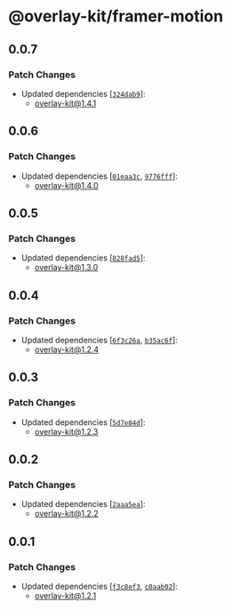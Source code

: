 # @overlay-kit/framer-motion

## 0.0.7

### Patch Changes

- Updated dependencies [[`324dab9`](https://github.com/toss/overlay-kit/commit/324dab92b9bdda007930a4f4e731257b053e5156)]:
  - overlay-kit@1.4.1

## 0.0.6

### Patch Changes

- Updated dependencies [[`01eaa3c`](https://github.com/toss/overlay-kit/commit/01eaa3c41e367224852cad56bc0214f1bf05ff77), [`9776fff`](https://github.com/toss/overlay-kit/commit/9776fff2bccc683afb9dfdfa7ad0b568cd902b7d)]:
  - overlay-kit@1.4.0

## 0.0.5

### Patch Changes

- Updated dependencies [[`828fad5`](https://github.com/toss/overlay-kit/commit/828fad59172a96ca0fecb3a027792db96d942ebe)]:
  - overlay-kit@1.3.0

## 0.0.4

### Patch Changes

- Updated dependencies [[`6f3c26a`](https://github.com/toss/overlay-kit/commit/6f3c26aef21ab639dcaa0c3134299f87de1c01ff), [`b35ac6f`](https://github.com/toss/overlay-kit/commit/b35ac6fdd14e9438a922b9c29c06753da312bc3e)]:
  - overlay-kit@1.2.4

## 0.0.3

### Patch Changes

- Updated dependencies [[`5d7e84d`](https://github.com/toss/overlay-kit/commit/5d7e84d3d096a5510ba4d7953d37824a4af5dfc2)]:
  - overlay-kit@1.2.3

## 0.0.2

### Patch Changes

- Updated dependencies [[`2aaa5ea`](https://github.com/toss/overlay-kit/commit/2aaa5eac66ff09ea7477e57b3f2a7d462b6a614a)]:
  - overlay-kit@1.2.2

## 0.0.1

### Patch Changes

- Updated dependencies [[`f3c8ef3`](https://github.com/toss/overlay-kit/commit/f3c8ef311422ea75ce58c91d7003cb680cfca40b), [`c0aab02`](https://github.com/toss/overlay-kit/commit/c0aab02c89e5a83351db55d5804cc8815e46cfd7)]:
  - overlay-kit@1.2.1
